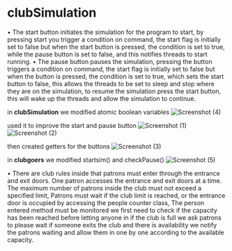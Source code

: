 # clubSimulation

•	The start button initiates the simulation for the program to start, by pressing start you trigger a condition on command, the start flag is initially set to false but when the start button is pressed, the condition is set to true, while the pause button is set to false, and this notifies threads to start running.
•	The pause button pauses the simulation, pressing the button triggers a condition on command, the start flag is initially set to false but when the button is pressed, the condition is set to true, which sets the start button to false, this allows the threads to be set to sleep and stop where they are on the simulation, to resume the simulation press the start button, this will wake up the threads and allow the simulation to continue.

in **clubSimulation** we modified
atomic boolean variables
![Screenshot (4)](https://github.com/thbang25/clubSimulation/assets/83241507/e4491b18-6fee-41e5-9221-916fae883f64)

used it to improve the start and pause button
![Screenshot (1)](https://github.com/thbang25/clubSimulation/assets/83241507/bb599e59-32c3-4405-9626-fe91ce52beef)
![Screenshot (2)](https://github.com/thbang25/clubSimulation/assets/83241507/a1ecd928-67bd-4309-ad47-08b45923d4b5)

then created getters for the buttons
![Screenshot (3)](https://github.com/thbang25/clubSimulation/assets/83241507/5ceffa4b-46b4-4ee0-a7d4-495bc75b22b2)

in **clubgoers** we modified startsim() and checkPause()
![Screenshot (5)](https://github.com/thbang25/clubSimulation/assets/83241507/f31371fb-3969-4342-bd25-609d20093e7e)


•	There are club rules inside that patrons must enter through the entrance and exit doors. One patron accesses the entrance and exit doors at a time. The maximum number of patrons inside the club must not exceed a specified limit, Patrons must wait if the club limit is reached, or the entrance door is occupied by accessing the people counter class, The person entered method must be monitored we first need to check if the capacity has been reached before letting anyone in if the club is full we ask patrons to please wait if someone exits the club and there is availability we notify the patrons waiting and allow them in one by one according to the available capacity.



